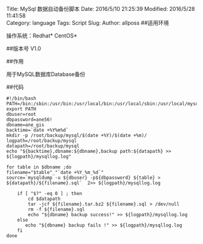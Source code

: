 Title: MySql 数据自动备份脚本
Date: 2016/5/10 21:25:39 
Modified: 2016/5/28 11:41:58   
Category: language
Tags: Script
Slug: 
Author: allposs
##适用环境

操作系统：Redhat\* CentOS\*

##版本号
V1.0

##作用


用于MySQL数据库Database备份

##代码


	#!/bin/bash 
	PATH=/bin:/sbin:/usr/bin:/usr/local/bin:/usr/local/sbin:/usr/local/mysql/bin
	export PATH
	dbuser=root
	dbpassword=ane56!
	dbname=ane_gis
	backtime=`date +%Y%m%d`
	mkdir -p /root/backup/mysql/$(date +%Y)/$(date +%m)/
	logpath=/root/backup/mysql
	datapath=/root/backup/mysql
	echo "${backtime},dbname:${dbname},backup path:${datapath} >> ${logpath}/mysqllog.log"

	for table in $dbname ;do
	filename="$table"_"`date +%Y_%m_%d`"
	source=`mysqldump -u ${dbuser} -p${dbpassword} ${table} > ${datapath}/${filename}.sql`  2>> ${logpath}/mysqllog.log

    	if [ "$?" -eq 0 ] ; then
            cd $datapath
            tar -jcf ${filename}.tar.bz2 ${filename}.sql > /dev/null
            rm -f ${filename}.sql
            echo "${dbname} backup success!" >> ${logpath}/mysqllog.log
    	else
           echo "${dbname} backup fails !" >> ${logpath}/mysqllog.log
    	fi
	done

